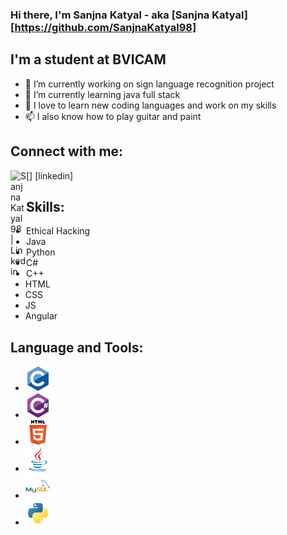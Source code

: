 ### Hi there, I'm Sanjna Katyal - aka [Sanjna Katyal] [https://github.com/SanjnaKatyal98] 
## I'm a student at BVICAM

- 👀 I’m currently working on sign language recognition project
- 🌱 I’m currently learning java full stack
- 💞️ I love to learn new coding languages and work on my skills
- 📫 I also know how to play guitar and paint

## Connect with me:
[<img align="left" alt="SanjnaKatyal98 | Linkedin" width="25px" src="linkedin.com/in/sanjna-katyal-17402612a" />] [linkedin]
<br/>

## Skills:

- Ethical Hacking
- Java
- Python
- C#
- C++
- HTML
- CSS
- JS
- Angular

## Language and Tools:

- <a href="https://www.cprogramming.com/" rel="nofollow">
  <img src="https://raw.githubusercontent.com/devicons/devicon/master/icons/c/c-original.svg" alt="c" width="40" height="40" style="max-width:100%;"> </a>
- <a href="https://www.w3schools.com/cs/" rel="nofollow"> 
  <img src="https://raw.githubusercontent.com/devicons/devicon/master/icons/csharp/csharp-original.svg" alt="csharp" width="40" height="40" style="max-width:100%;"> </a>
- <a href="https://www.w3.org/html/" rel="nofollow">
  <img src="https://raw.githubusercontent.com/devicons/devicon/master/icons/html5/html5-original-wordmark.svg" alt="html5" width="40" height="40" style="max-width:100%;"> </a>
- <a href="https://www.java.com" rel="nofollow">
  <img src="https://raw.githubusercontent.com/devicons/devicon/master/icons/java/java-original.svg" alt="java" width="40" height="40" style="max-width:100%;"> </a>
- <a href="https://www.mysql.com/" rel="nofollow">
  <img src="https://raw.githubusercontent.com/devicons/devicon/master/icons/mysql/mysql-original-wordmark.svg" alt="mysql" width="40" height="40" style="max-width:100%;"> </a>
- <a href="https://www.python.org" rel="nofollow">
  <img src="https://raw.githubusercontent.com/devicons/devicon/master/icons/python/python-original.svg" alt="python" width="40" height="40" style="max-width:100%;"> </a>
<br/>
